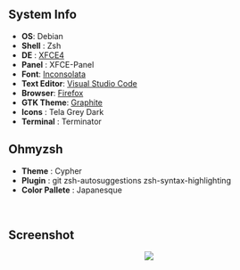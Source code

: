 ## System Info</h1>

+ **OS**: Debian
+ **Shell** : Zsh
+ **DE** : [XFCE4](https://xfce.org/)
+ **Panel** : XFCE-Panel
+ **Font**: [Inconsolata](https://fonts.google.com/specimen/Inconsolata)
+ **Text Editor**: [Visual Studio Code](https://github.com/Microsoft/vscode)
+ **Browser**: [Firefox](https://github.com/mozilla)
+ **GTK Theme**: [Graphite](https://github.com/vinceliuice/Graphite-gtk-theme)
+ **Icons** : Tela Grey Dark
+ **Terminal** : Terminator

## Ohmyzsh 

+ **Theme** : Cypher 
+ **Plugin** : git
	zsh-autosuggestions
	zsh-syntax-highlighting
+ **Color Pallete** : Japanesque


<br>


## Screenshot
<p align="center">
        <img src="/screenshot/SSL1.png" />
</p>
